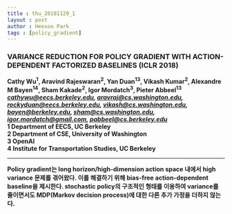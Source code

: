 ```yaml
---
title : thu_20181129_1
layout : post
author : Heesoo Park
tags : [policy_gradient]
---
```


<h3>VARIANCE REDUCTION FOR POLICY GRADIENT WITH
ACTION-DEPENDENT FACTORIZED BASELINES (ICLR 2018)</h3>


<p>

<b>Cathy Wu<sup>1</sup>, Aravind Rajeswaran<sup>2</sup>, Yan Duan<sup>13</sup>, Vikash Kumar<sup>2</sup>, Alexandre M Bayen<sup>14</sup>, Sham Kakade<sup>2</sup>, Igor Mordatch<sup>3</sup>, Pieter Abbeel<sup>13</sup><br/>
<em>cathywu@eecs.berkeley.edu, aravraj@cs.washington.edu,</em><br/>
<em>rockyduan@eecs.berkeley.edu, vikash@cs.washington.edu,</em><br/>
<em>bayen@berkeley.edu, sham@cs.washington.edu,</em><br/>
<em>igor.mordatch@gmail.com, pabbeel@cs.berkeley.edu</em><br/>
1 Department of EECS, UC Berkeley<br/>
2 Department of CSE, University of Washington<br/>
3 OpenAI<br/>
4 Institute for Transportation Studies, UC Berkeley<br/>








</p>

<hr />
<p>
Policy gradient는 long horizon/high-dimension action space 내에서 high variance 문제를 겪어왔다. 이를 해결하기 위해 bias-free action-dependent baseline을 제시한다. stochastic policy의 구조적인 형태를 이용하여 variance를 줄이면서도 MDP(Markov decision process)에 대한 다른 추가 가정을 더하지 않는다.
</p>
